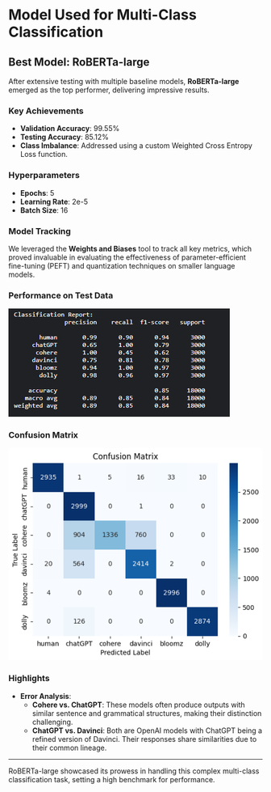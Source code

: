 # Model Used for Multi-Class Classification

## Best Model: RoBERTa-large

After extensive testing with multiple baseline models, **RoBERTa-large** emerged as the top performer, delivering impressive results.

### Key Achievements

- **Validation Accuracy**: 99.55%
- **Testing Accuracy**: 85.12%
- **Class Imbalance**: Addressed using a custom Weighted Cross Entropy Loss function.

### Hyperparameters

- **Epochs**: 5
- **Learning Rate**: 2e-5
- **Batch Size**: 16

### Model Tracking

We leveraged the **Weights and Biases** tool to track all key metrics, which proved invaluable in evaluating the effectiveness of parameter-efficient fine-tuning (PEFT) and quantization techniques on smaller language models.

### Performance on Test Data

![Classification Report](./clf_report.png)

### Confusion Matrix

![Confusion Matrix](./conf_matrix.png)

### Highlights

- **Error Analysis**: 
  - **Cohere vs. ChatGPT**: These models often produce outputs with similar sentence and grammatical structures, making their distinction challenging.
  - **ChatGPT vs. Davinci**: Both are OpenAI models with ChatGPT being a refined version of Davinci. Their responses share similarities due to their common lineage.

---

RoBERTa-large showcased its prowess in handling this complex multi-class classification task, setting a high benchmark for performance.
